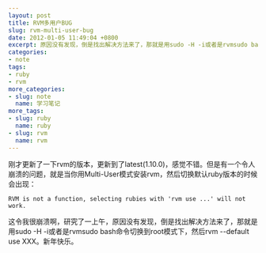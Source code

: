 ```yaml
---
layout: post
title: RVM多用户BUG
slug: rvm-multi-user-bug
date: 2012-01-05 11:49:04 +0800
excerpt: 原因没有发现，倒是找出解决方法来了，那就是用sudo -H -i或者是rvmsudo bash命令切换到root模式下，然后rvm --default use XXX。新年快乐。
categories:
- note
tags:
- ruby
- rvm
more_categories:
- slug: note
  name: 学习笔记
more_tags:
- slug: ruby
  name: ruby
- slug: rvm
  name: rvm
---
```


刚才更新了一下rvm的版本，更新到了latest(1.10.0)，感觉不错。但是有一个令人崩溃的问题，就是当你用Multi-User模式安装rvm，然后切换默认ruby版本的时候会出现：

	RVM is not a function, selecting rubies with 'rvm use ...' will not work.

这令我很崩溃啊，研究了一上午，原因没有发现，倒是找出解决方法来了，那就是用sudo -H -i或者是rvmsudo bash命令切换到root模式下，然后rvm --default use XXX。新年快乐。
